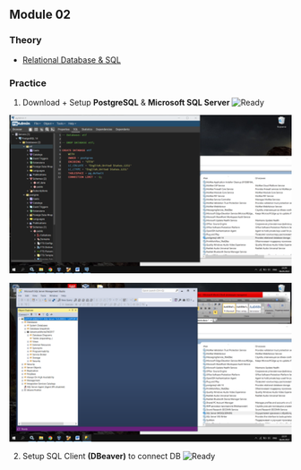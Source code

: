 ## Module 02

### Theory
- [Relational Database & SQL](https://github.com/KTurau/DataLearn/blob/main/Module02/Module02-Theory.md) 

### Practice

1. Download + Setup **PostgreSQL** & **Microsoft SQL Server** ![Ready](https://img.shields.io/badge/-ready-green)

![PostgreSQL](https://github.com/KTurau/DataLearn/blob/main/Module02/Setup%20PostgreSQL.png)

![MSFT SQL Server](https://github.com/KTurau/DataLearn/blob/main/Module02/Setup%20MSFT%20SQL%20Server.png)



2. Setup SQL Client **(DBeaver)** to connect DB ![Ready](https://img.shields.io/badge/-ready-green) 
